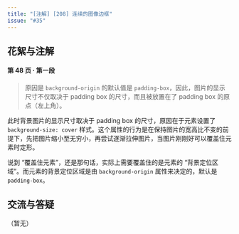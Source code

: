 ```yaml
---
title: "[注解] [208] 连续的图像边框"
issue: "#35"
---
```


## 花絮与注解

#### 第 48 页 · 第一段

> 原因是 `background-origin` 的默认值是 `padding-box`，因此，图片的显示尺寸不仅取决于 padding box 的尺寸，而且被放置在了 padding box 的原点（左上角）。

此时背景图片的显示尺寸取决于 padding box 的尺寸，原因在于元素设置了 `background-size: cover` 样式。这个属性的行为是在保持图片的宽高比不变的前提下，先把图片缩小至无穷小，再尝试逐渐拉伸图片，当图片刚刚好可以覆盖住元素时定形。

说到 “覆盖住元素”，还是那句话，实际上需要覆盖住的是元素的 “背景定位区域”。而元素的背景定位区域是由 `background-origin` 属性来决定的，默认是 `padding-box`。


## 交流与答疑

（暂无）
